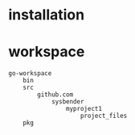 
# installation


# workspace

```
go-workspace
	bin
	src
		github.com
			sysbender
				myproject1
					project_files
	pkg
```

<!--stackedit_data:
eyJoaXN0b3J5IjpbODI4MzgwMTI0XX0=
-->